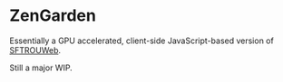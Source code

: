 # ZenGarden

Essentially a GPU accelerated, client-side JavaScript-based version of [SFTROUWeb](https://github.com/eado/SFTROUWeb).

Still a major WIP.
